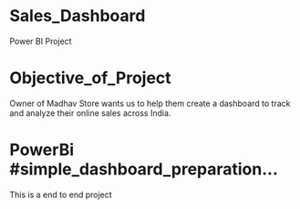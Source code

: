 # Sales_Dashboard
Power BI Project
# Objective_of_Project
Owner of Madhav Store wants us to help them create a dashboard to track and analyze their online sales across India.
# PowerBi #simple_dashboard_preparation...
This is a end to end project
